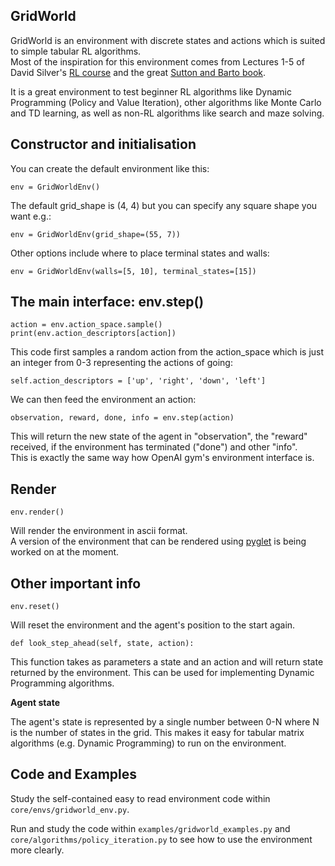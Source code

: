 ## GridWorld

GridWorld is an environment with discrete states and actions which is suited to simple tabular RL algorithms.  
Most of the inspiration for this environment comes from Lectures 1-5 of David Silver's 
[RL course](http://www0.cs.ucl.ac.uk/staff/d.silver/web/Teaching.html) and the great [Sutton and Barto book](http://ufal.mff.cuni.cz/~straka/courses/npfl114/2016/sutton-bookdraft2016sep.pdf). 

It is a great environment to test beginner RL algorithms like Dynamic Programming (Policy and Value Iteration), 
other algorithms like Monte Carlo and TD learning, as well as non-RL algorithms like search and maze solving.

## Constructor and initialisation

You can create the default environment like this:

`env = GridWorldEnv()`

The default grid_shape is (4, 4) but you can specify any square shape you want e.g.:

`env = GridWorldEnv(grid_shape=(55, 7))`

Other options include where to place terminal states and walls:

`env = GridWorldEnv(walls=[5, 10], terminal_states=[15])`

## The main interface: env.step()

`action = env.action_space.sample()`  
`print(env.action_descriptors[action])`  

This code first samples a random action from the action_space which is just an integer from 0-3 
representing the actions of going:

`self.action_descriptors = ['up', 'right', 'down', 'left']`

We can then feed the environment an action:

`observation, reward, done, info = env.step(action)`  

This will return the new state of the agent in "observation", the "reward" received, 
if the environment has terminated ("done") and other "info".  
This is exactly the same way how OpenAI gym's environment interface is.

## Render

`env.render()`

Will render the environment in ascii format.  
A version of the environment that can be rendered using [pyglet](https://bitbucket.org/pyglet/pyglet/wiki/Home) 
is being worked on at the moment. 

## Other important info

`env.reset()`

Will reset the environment and the agent's position to the start again.

`def look_step_ahead(self, state, action):`

This function takes as parameters a state and an action and will return state returned by the environment. 
This can be used for implementing Dynamic Programming algorithms.

**Agent state**

The agent's state is represented by a single number between 0-N where N is the number of states in the grid.
This makes it easy for tabular matrix algorithms (e.g. Dynamic Programming) to run on the environment.

## Code and Examples

Study the self-contained easy to read environment code within `core/envs/gridworld_env.py`.

Run and study the code within `examples/gridworld_examples.py` and `core/algorithms/policy_iteration.py` 
to see how to use the environment more clearly.
